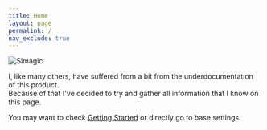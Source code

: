```yaml
---
title: Home
layout: page
permalink: /
nav_exclude: true
---
```

![Simagic](https://www.simagic.com/assets/img/logoEn.png "Simagic Logo")

I, like many others, have suffered from a bit from the underdocumentation of this product.  
Because of that I've decided to try and gather all information that I know on this page.

You may want to check [Getting Started](/base/getting_started/) or directly go to base settings.